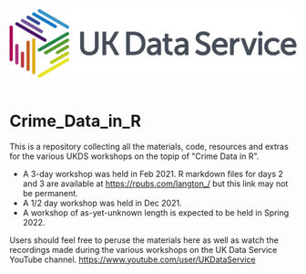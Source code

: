 ![UKDS Logo](./assets/images/UKDS_Logos_Col_Grey_300dpi.png)<br> <br>

# Crime_Data_in_R
This is a repository collecting all the materials, code, resources and extras for the various UKDS workshops on the topip of "Crime Data in R". 
* A 3-day workshop was held in Feb 2021. R markdown files for days 2 and 3 are available at https://rpubs.com/langton_/ but this link may not be permanent.  
* A 1/2 day workshop was held in Dec 2021. 
* A workshop of as-yet-unknown length is expected to be held in Spring 2022. 

Users should feel free to peruse the materials here as well as watch the recordings made during the various workshops on the UK Data Service YouTube channel. https://www.youtube.com/user/UKDataService

